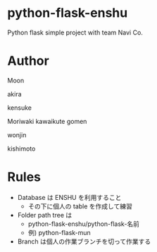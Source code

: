 # python-flask-enshu

Python flask simple project with team Navi Co.

# Author

Moon

akira

kensuke

Moriwaki kawaikute gomen

wonjin

kishimoto

# Rules

- Database は ENSHU を利用すること
  - その下に個人の table を作成して練習
- Folder path tree は
  - python-flask-enshu/python-flask-名前
  - 例) python-flask-mun
- Branch は個人の作業ブランチを切って作業する
